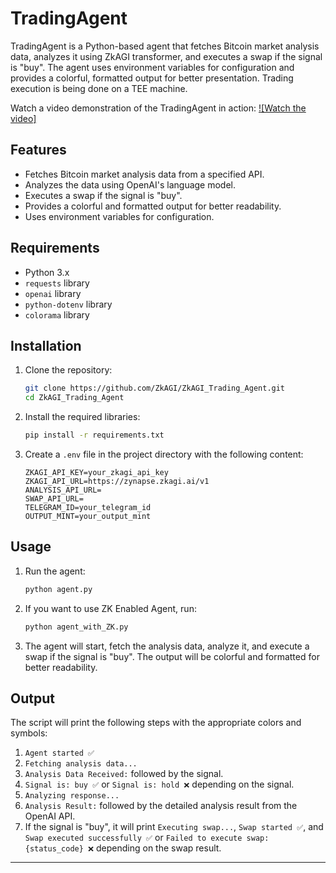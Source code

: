 # TradingAgent

TradingAgent is a Python-based agent that fetches Bitcoin market analysis data, analyzes it using ZkAGI transformer, and executes a swap if the signal is "buy". The agent uses environment variables for configuration and provides a colorful, formatted output for better presentation. Trading execution is being done on a TEE machine.


Watch a video demonstration of the TradingAgent in action:
[![Watch the video]](https://drive.google.com/file/d/1SIK_ZhYUQIZcpi5Grhrnl7XMOjsuf7GR/view?usp=drive_link)


## Features

- Fetches Bitcoin market analysis data from a specified API.
- Analyzes the data using OpenAI's language model.
- Executes a swap if the signal is "buy".
- Provides a colorful and formatted output for better readability.
- Uses environment variables for configuration.

## Requirements

- Python 3.x
- `requests` library
- `openai` library
- `python-dotenv` library
- `colorama` library

## Installation

1. Clone the repository:
    ```sh
    git clone https://github.com/ZkAGI/ZkAGI_Trading_Agent.git
    cd ZkAGI_Trading_Agent
    ```

2. Install the required libraries:
    ```sh
    pip install -r requirements.txt
    ```

3. Create a `.env` file in the project directory with the following content:
    ```
    ZKAGI_API_KEY=your_zkagi_api_key
    ZKAGI_API_URL=https://zynapse.zkagi.ai/v1
    ANALYSIS_API_URL=
    SWAP_API_URL=
    TELEGRAM_ID=your_telegram_id
    OUTPUT_MINT=your_output_mint
    ```

## Usage

1. Run the agent:
    ```sh
    python agent.py
    ```
2. If you want to use ZK Enabled Agent, run:
    ```sh
    python agent_with_ZK.py
    ```
3. The agent will start, fetch the analysis data, analyze it, and execute a swap if the signal is "buy". The output will be colorful and formatted for better readability.

## Output

The script will print the following steps with the appropriate colors and symbols:

1. `Agent started ✅`
2. `Fetching analysis data...`
3. `Analysis Data Received:` followed by the signal.
4. `Signal is: buy ✅` or `Signal is: hold ❌` depending on the signal.
5. `Analyzing response...`
6. `Analysis Result:` followed by the detailed analysis result from the OpenAI API.
7. If the signal is "buy", it will print `Executing swap...`, `Swap started ✅`, and `Swap executed successfully ✅` or `Failed to execute swap: {status_code} ❌` depending on the swap result.


---


